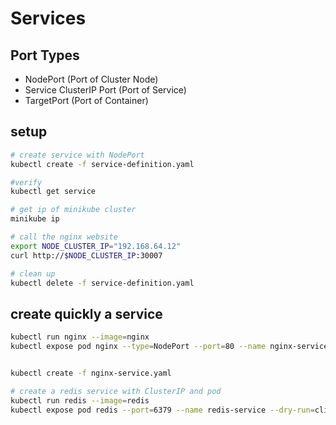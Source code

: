 # Services

## Port Types
- NodePort (Port of Cluster Node)
- Service ClusterIP Port (Port of Service)
- TargetPort (Port of Container)

## setup
```bash
# create service with NodePort
kubectl create -f service-definition.yaml

#verify
kubectl get service

# get ip of minikube cluster
minikube ip

# call the nginx website
export NODE_CLUSTER_IP="192.168.64.12"
curl http://$NODE_CLUSTER_IP:30007

# clean up
kubectl delete -f service-definition.yaml
```

## create quickly a service 
```bash
kubectl run nginx --image=nginx
kubectl expose pod nginx --type=NodePort --port=80 --name nginx-service --dry-run=client -o yaml > nginx-service.yaml


kubectl create -f nginx-service.yaml

# create a redis service with ClusterIP and pod
kubectl run redis --image=redis
kubectl expose pod redis --port=6379 --name redis-service --dry-run=client -o yaml
```
